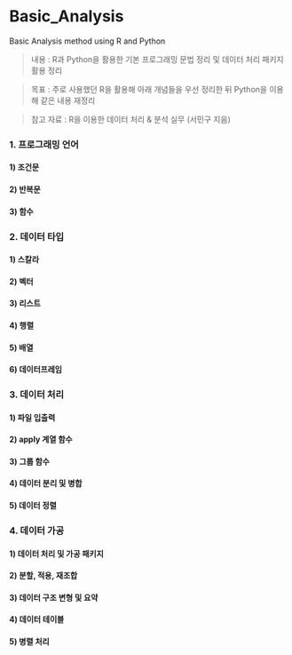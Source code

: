 # Basic_Analysis
Basic Analysis method using R and Python

>내용 : R과 Python을 활용한 기본 프로그래밍 문법 정리 및 데이터 처리 패키지 활용 정리

>목표 : 주로 사용했던 R을 활용해 아래 개념들을 우선 정리한 뒤 Python을 이용해 같은 내용 재정리

>참고 자료 : R을 이용한 데이터 처리 & 분석 실무 (서민구 지음)

### 1. 프로그래밍 언어
#### 1) 조건문
#### 2) 반복문
#### 3) 함수


### 2. 데이터 타입
#### 1) 스칼라
#### 2) 벡터
#### 3) 리스트
#### 4) 행렬
#### 5) 배열
#### 6) 데이터프레임

### 3. 데이터 처리
#### 1) 파일 입출력
#### 2) apply 계열 함수
#### 3) 그룹 함수
#### 4) 데이터 분리 및 병합
#### 5) 데이터 정렬

### 4. 데이터 가공
#### 1) 데이터 처리 및 가공 패키지
#### 2) 분할, 적용, 재조합
#### 3) 데이터 구조 변형 및 요약
#### 4) 데이터 테이블
#### 5) 병렬 처리
